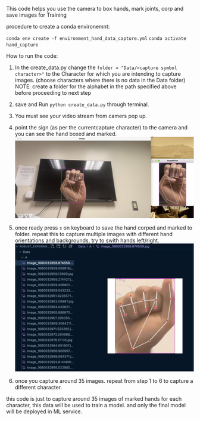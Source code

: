 This code helps you use the camera to box hands, mark joints, corp and save images for Training

procedure to create a conda environemnt:

`conda env create -f environment_hand_data_capture.yml`
`conda activate hand_capture`

How to run the code:

1.  In the create_data.py change the `folder = "Data/<capture symbol character>"` to the Character for which you are intending to capture images. (choose characters where there is no data in the Data folder)
    NOTE: create a folder for the alphabet in the path specified above before proceeding to next step

2.  save and Run `python create_data.py` through terminal.

3.  You must see your video stream from camers pop up.

4.  point the sign (as per the currentcapture character) to the camera and you can see the hand boxed and marked.
    ![alt text](./doc_images/hand_boxed.png)

5.  once ready press `s` on keyboard to save the hand corped and marked to folder. repeat this to capture multiple images with different hand orientations and backgrounds, try to swith hands left/right.
    ![alt text](./doc_images/corped_capture.png)

6.  once you capture around 35 images. repeat from step 1 to 6 to capture a different character.

this code is just to capture around 35 images of marked hands for each character, this data will be used to train a model. and only the final model will be deployed in ML service.
